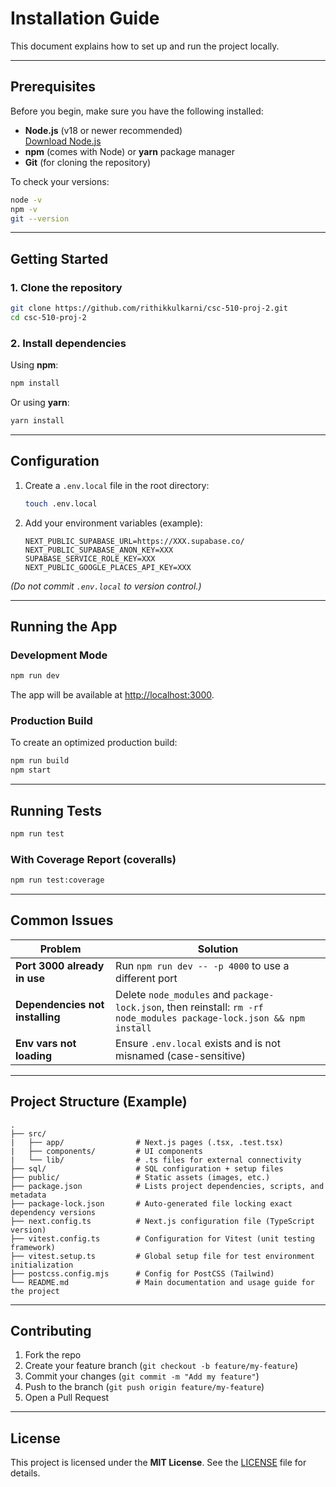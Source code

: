 # Installation Guide

This document explains how to set up and run the project locally.

---

## Prerequisites

Before you begin, make sure you have the following installed:

- **Node.js** (v18 or newer recommended)  
  [Download Node.js](https://nodejs.org/)
- **npm** (comes with Node) or **yarn** package manager
- **Git** (for cloning the repository)

To check your versions:
```bash
node -v
npm -v
git --version
```

---

## Getting Started

### 1. Clone the repository

```bash
git clone https://github.com/rithikkulkarni/csc-510-proj-2.git
cd csc-510-proj-2
```

### 2. Install dependencies

Using **npm**:
```bash
npm install
```

Or using **yarn**:
```bash
yarn install
```

---

## Configuration

1. Create a `.env.local` file in the root directory:
   ```bash
   touch .env.local
   ```
2. Add your environment variables (example):
   ```env
   NEXT_PUBLIC_SUPABASE_URL=https://XXX.supabase.co/
   NEXT_PUBLIC_SUPABASE_ANON_KEY=XXX
   SUPABASE_SERVICE_ROLE_KEY=XXX
   NEXT_PUBLIC_GOOGLE_PLACES_API_KEY=XXX
   ```

*(Do not commit `.env.local` to version control.)*

---

## Running the App

### Development Mode
```bash
npm run dev
```
The app will be available at [http://localhost:3000](http://localhost:3000).

### Production Build
To create an optimized production build:
```bash
npm run build
npm start
```

---

## Running Tests
```bash
npm run test
```

### With Coverage Report (coveralls)
```bash
npm run test:coverage
```

---

## Common Issues

| Problem | Solution |
|----------|-----------|
| **Port 3000 already in use** | Run `npm run dev -- -p 4000` to use a different port |
| **Dependencies not installing** | Delete `node_modules` and `package-lock.json`, then reinstall: `rm -rf node_modules package-lock.json && npm install` |
| **Env vars not loading** | Ensure `.env.local` exists and is not misnamed (case-sensitive) |

---

## Project Structure (Example)

```
.
├── src/
|   ├── app/                # Next.js pages (.tsx, .test.tsx)
|   ├── components/         # UI components
|   └── lib/                # .ts files for external connectivity
├── sql/                    # SQL configuration + setup files
├── public/                 # Static assets (images, etc.)
├── package.json            # Lists project dependencies, scripts, and metadata
├── package-lock.json       # Auto-generated file locking exact dependency versions
├── next.config.ts          # Next.js configuration file (TypeScript version)
├── vitest.config.ts        # Configuration for Vitest (unit testing framework)
├── vitest.setup.ts         # Global setup file for test environment initialization
├── postcss.config.mjs      # Config for PostCSS (Tailwind)
└── README.md               # Main documentation and usage guide for the project
```

---

## Contributing

1. Fork the repo
2. Create your feature branch (`git checkout -b feature/my-feature`)
3. Commit your changes (`git commit -m "Add my feature"`)
4. Push to the branch (`git push origin feature/my-feature`)
5. Open a Pull Request

---

## License

This project is licensed under the **MIT License**. See the [LICENSE](./LICENSE) file for details.
